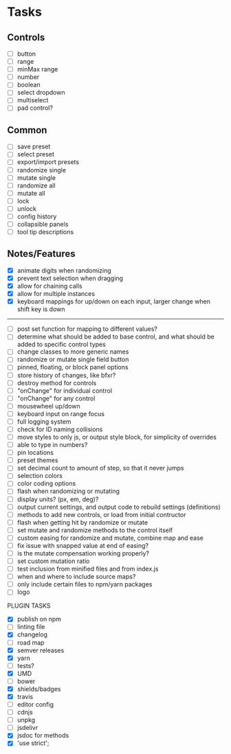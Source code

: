 # Tasks

## Controls

- [ ] button
- [ ] range
- [ ] minMax range
- [ ] number
- [ ] boolean
- [ ] select dropdown
- [ ] multiselect
- [ ] pad control?

## Common

- [ ] save preset
- [ ] select preset
- [ ] export/import presets
- [ ] randomize single
- [ ] mutate single
- [ ] randomize all
- [ ] mutate all
- [ ] lock
- [ ] unlock
- [ ] config history
- [ ] collapsible panels
- [ ] tool tip descriptions

## Notes/Features

- [x] animate digits when randomizing
- [x] prevent text selection when dragging
- [x] allow for chaining calls
- [x] allow for multiple instances
- [x] keyboard mappings for up/down on each input, larger change when shift key is down

---

- [ ] post set function for mapping to different values?
- [ ] determine what should be added to base control, and what should be added to specific control types
- [ ] change classes to more generic names
- [ ] randomize or mutate single field button
- [ ] pinned, floating, or block panel options
- [ ] store history of changes, like bfxr?
- [ ] destroy method for controls
- [ ] "onChange" for individual control
- [ ] "onChange" for any control
- [ ] mousewheel up/down
- [ ] keyboard input on range focus
- [ ] full logging system
- [ ] check for ID naming collisions
- [ ] move styles to only js, or output style block, for simplicity of overrides
- [ ] able to type in numbers?
- [ ] pin locations
- [ ] preset themes
- [ ] set decimal count to amount of step, so that it never jumps
- [ ] selection colors
- [ ] color coding options
- [ ] flash when randomizing or mutating
- [ ] display units? (px, em, deg)?
- [ ] output current settings, and output code to rebuild settings (definitions)
- [ ] methods to add new controls, or load from initial contructor
- [ ] flash when getting hit by randomize or mutate
- [ ] set mutate and randomize methods to the control itself
- [ ] custom easing for randomize and mutate, combine map and ease
- [ ] fix issue with snapped value at end of easing?
- [ ] is the mutate compensation working properly?
- [ ] set custom mutation ratio
- [ ] test inclusion from minified files and from index.js
- [ ] when and where to include source maps?
- [ ] only include certain files to npm/yarn packages
- [ ] logo

PLUGIN TASKS
- [x] publish on npm
- [ ] linting file
- [x] changelog
- [ ] road map
- [x] semver releases
- [x] yarn
- [ ] tests?
- [x] UMD
- [ ] bower
- [x] shields/badges
- [x] travis
- [ ] editor config
- [ ] cdnjs
- [ ] unpkg
- [ ] jsdelivr
- [x] jsdoc for methods
- [x] 'use strict';
